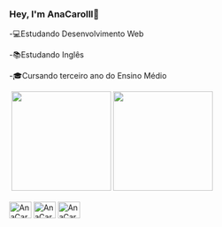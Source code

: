 ### Hey, I'm AnaCarolll👋

-💻Estudando Desenvolvimento Web

-📚Estudando Inglês

-🎓Cursando terceiro ano do Ensino Médio

<div>
  <img height="https://github.com/AnaCarolll">
  <img height="180em" src="https://github-readme-stats.vercel.app/api?username=AnaCarolll&show_icons=true&theme=radical&include_all_commits=false&count_private=true"/>
  <img height="180em" src="https://github-readme-stats.vercel.app/api/top-langs/?username=AnaCarolll&layout=compact&langs_count=7&theme=radical"/>
</div>


<div style="display: inline_block"><br>
   <img align="center" alt="AnaCarolll-Js" height="30" width="40" src= "https://cdn.jsdelivr.net/gh/devicons/devicon/icons/javascript/javascript-original.svg">
  <img align="center" alt="AnaCarolll-Js" height="30" width="40" src="https://cdn.jsdelivr.net/gh/devicons/devicon/icons/html5/html5-original.svg" />
  <img align="center" alt="AnaCarolll-Js" height="30" width="40" src="https://cdn.jsdelivr.net/gh/devicons/devicon/icons/css3/css3-original.svg" />
  
